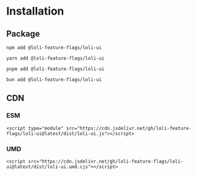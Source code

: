 # Installation

## Package

<CodeGroup>
  <CodeGroupItem title="npm">

```bash:no-line-numbers
npm add @loli-feature-flags/loli-ui
```

  </CodeGroupItem>

  <CodeGroupItem title="yarn">

```bash:no-line-numbers
yarn add @loli-feature-flags/loli-ui
```

  </CodeGroupItem>

  <CodeGroupItem title="pnpm">

```bash:no-line-numbers
pnpm add @loli-feature-flags/loli-ui
```

  </CodeGroupItem>

  <CodeGroupItem title="bun">

```bash:no-line-numbers
bun add @loli-feature-flags/loli-ui
```

  </CodeGroupItem>
</CodeGroup>

## CDN

### ESM

```html:no-line-numbers
<script type="module" src="https://cdn.jsdelivr.net/gh/loli-feature-flags/loli-ui@latest/dist/loli-ui.js"></script>
```

### UMD

```html:no-line-numbers
<script src="https://cdn.jsdelivr.net/gh/loli-feature-flags/loli-ui@latest/dist/loli-ui.umd.cjs"></script>
```
